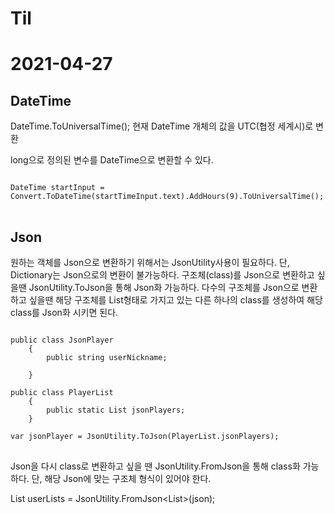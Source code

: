 # Til
2021-04-27
==========
DateTime
--------
DateTime.ToUniversalTime();
현재 DateTime 개체의 값을 UTC(협정 세계시)로 변환

long으로 정의된 변수를 DateTime으로 변환할 수 있다.


<pre>
<code>
DateTime startInput = Convert.ToDateTime(startTimeInput.text).AddHours(9).ToUniversalTime();
</code>
</pre>

Json
----
원하는 객체를 Json으로 변환하기 위해서는 JsonUtility사용이 필요하다. 단, Dictionary는 Json으로의 변환이 불가능하다.
구조체(class)를 Json으로 변환하고 싶을땐 JsonUtility.ToJson을 통해 Json화 가능하다.
다수의 구조체를 Json으로 변환하고 싶을땐 해당 구조체를 List형태로 가지고 있는 다른 하나의 class를 생성하여 해당 class를 Json화 시키면 된다.


<pre>
<code>
public class JsonPlayer
    {
        public string userNickname;
        
    }
    
public class PlayerList
    {
        public static List<JsonPlayer> jsonPlayers;
    }
  
var jsonPlayer = JsonUtility.ToJson(PlayerList.jsonPlayers);
</code>
</pre>

Json을 다시 class로 변환하고 싶을 땐 JsonUtility.FromJson을 통해 class화 가능하다. 단, 해당 Json에 맞는 구조체 형식이 있어야 한다.

List<UserInfo> userLists = JsonUtility.FromJson<List<UserInfo>>(json);

